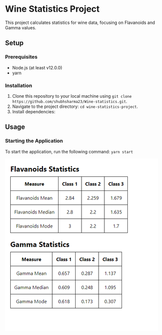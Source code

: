 # Wine Statistics Project

This project calculates statistics for wine data, focusing on Flavanoids and Gamma values.

## Setup

### Prerequisites

- Node.js (at least v12.0.0)
- yarn

### Installation

1. Clone this repository to your local machine using `git clone https://github.com/shubhsharma23/Wine-statistics.git`.
2. Navigate to the project directory: `cd wine-statistics-project`.
3. Install dependencies:

## Usage

### Starting the Application

To start the application, run the following command:
`yarn start`

![Screenshot](image.png)